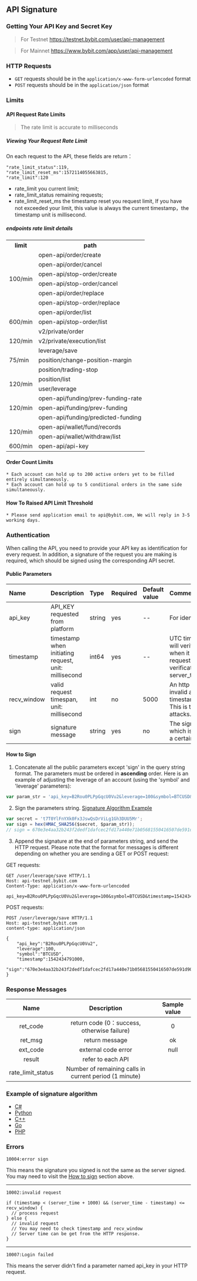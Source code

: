 ## API Signature

### Getting Your API Key and Secret Key

> For Testnet
<a href="https://testnet.bybit.com/user/api-management">https://testnet.bybit.com/user/api-management</a>

> For Mainnet
<a href="https://www.bybit.com/app/user/api-management">https://www.bybit.com/app/user/api-management</a>

### HTTP Requests
* `GET` requests should be in the `application/x-www-form-urlencoded` format
* `POST` requests should be in the `application/json` format

### Limits

#### API Request Rate Limits
> The rate limit is accurate to milliseconds
##### Viewing Your Request Rate Limit
On each request to the API, these fields are return：
```
"rate_limit_status":119,
"rate_limit_reset_ms":1572114055663815,
"rate_limit":120
```
* rate_limit you current limit; 
* rate_limit_status remaining requests; 
* rate_limit_reset_ms the timestamp reset you request limit, If you have not exceeded your limit, this value is always the current timestamp，the timestamp unit is millisecond.

##### endpoints rate limit details

  <escape>
    <table>
      <tr>
        <th>limit</th>
        <th>path</th>
      </tr>
      <tr>
        <td rowspan="6">100/min</td>
        <td>open-api/order/create </td>
      </tr>
      <tr><td>open-api/order/cancel       </td></tr>
      <tr><td>open-api/stop-order/create  </td></tr>
      <tr><td>open-api/stop-order/cancel  </td></tr>
      <tr><td>open-api/order/replace      </td></tr>
      <tr><td>open-api/stop-order/replace </td></tr>
      <tr>
        <td rowspan="3">600/min</td>
        <td>open-api/order/list </td>
      </tr>
	    <tr><td>open-api/stop-order/list </td></tr>
      <tr><td>v2/private/order </td></tr>
      <tr>
        <td>120/min</td>
        <td>v2/private/execution/list</td>
      </tr>
      <tr>
        <td rowspan="3">75/min</td>
        <td>leverage/save  </td>
      </tr>
      <tr><td>position/change-position-margin </td></tr>
      <tr><td>position/trading-stop           </td></tr>
      <tr>
        <td rowspan="2">120/min</td>
        <td>position/list  </td>
      </tr>
      <tr><td>user/leverage</td></tr>
      <tr>
        <td rowspan="3">120/min</td>
        <td>open-api/funding/prev-funding-rate  </td>
      </tr>
      <tr><td>open-api/funding/prev-funding      </td></tr>
      <tr><td>open-api/funding/predicted-funding </td></tr>
      <tr>
        <td rowspan="2">120/min</td>
        <td>open-api/wallet/fund/records  </td>
      </tr>
	  <tr><td>open-api/wallet/withdraw/list </td></tr>
    <tr>
        <td rowspan="1">600/min</td>
        <td>open-api/api-key  </td>
      </tr>
    </table>
  </escape>

#### Order Count Limits
    * Each account can hold up to 200 active orders yet to be filled entirely simultaneously.
    * Each account can hold up to 5 conditional orders in the same side simultaneously.

#### How To Raised API Limit Threshold
    * Please send application email to api@bybit.com, We will reply in 3-5 working days.

### Authentication

When calling the API, you need to provide your API key as identification for every request. In addition, a signature of the request you are making is required, which should be signed using the corresponding API secret.

#### Public Parameters
Name | Description | Type | Required | Default value| Comments
:- | :- | :- | :- | :- | :-
api_key | API_KEY requested from platform | string | yes | -- | For identification.
timestamp | timestamp when initiating request, unit: millisecond | int64 | yes | -- | UTC timestamp, server will verify this parameter when it receives the request. Rule of verification: timestamp < server_time + 1000.
recv_window| valid request timespan, unit: millisecond| int | no | 5000 | An http request will be invalid after this time: timestamp+recv_window. This is to prevent replay attacks.
sign | signature message |  string | yes | no | The signature message which is generated from a certain algorithm.

#### How to Sign
1. Concatenate all the public parameters except 'sign' in the query string format. The parameters must be ordered in **ascending** order. Here is an example of adjusting the leverage of an account (using the 'symbol' and 'leverage' parameters):

``` js
var param_str = 'api_key=B2Rou0PLPpGqcU0Vu2&leverage=100&symbol=BTCUSD&timestamp=1542434791000';
```

2. Sign the parameters string. [Signature Algorithm Example](#signature-algorithm)
```js
var secret = 't7T0YlFnYXk0Fx3JswQsDrViLg1Gh3DUU5Mr';
var sign = hex(HMAC_SHA256($secret, $param_str));
// sign = 670e3e4aa32b243f2dedf1dafcec2fd17a440e71b05681550416507de591d908
```

3. Append the signature at the end of parameters string, and send the HTTP request.
Please note that the format for messages is different depending on whether you are sending a GET or POST request:

GET requests:

```http
GET /user/leverage/save HTTP/1.1
Host: api-testnet.bybit.com
Content-Type: application/x-www-form-urlencoded

api_key=B2Rou0PLPpGqcU0Vu2&leverage=100&symbol=BTCUSD&timestamp=1542434791000&sign=670e3e4aa32b243f2dedf1dafcec2fd17a440e71b05681550416507de591d908

```

POST requests:

```http
POST /user/leverage/save HTTP/1.1
Host: api-testnet.bybit.com
content-type: application/json

{
    "api_key":"B2Rou0PLPpGqcU0Vu2",
    "leverage":100,
    "symbol":"BTCUSD",
    "timestamp":1542434791000,
    "sign":"670e3e4aa32b243f2dedf1dafcec2fd17a440e71b05681550416507de591d908"
}
```

### Response Messages

Name | Description | Sample value|
:-: | :-: | :-:
ret_code | return code (0：success, otherwise failure) | 0
ret_msg | return message | ok
ext_code | external code error| null
result | refer to each API|
rate_limit_status | Number of remaining calls in current period (1 minute)

### <span id="signature-algorithm">Example of signature algorithm</span>

* [C#](/en/example/Encryption.cs)
* [Python](/en/example/Encryption.py)
* [C++](/en/example/Encryption.cpp)
* [Go](/en/example/Encryption.go)
* [PHP](/en/example/Encryption.php)

### Errors

`10004:error sign`

This means the signature you signed is not the same as the server signed.
You may need to visit the [How to sign](#how-to-sign) section above.

<hr>

`10002:invalid request`

```
if (timestamp < (server_time + 1000) && (server_time - timestamp) <= recv_window) {
  // process request
} else {
  // invalid request
  // You may need to check timestamp and recv_window
  // Server time can be get from the HTTP response.
}
```

<hr>

`10007:Login failed`

This means the server didn't find a parameter named api_key in your HTTP request.
